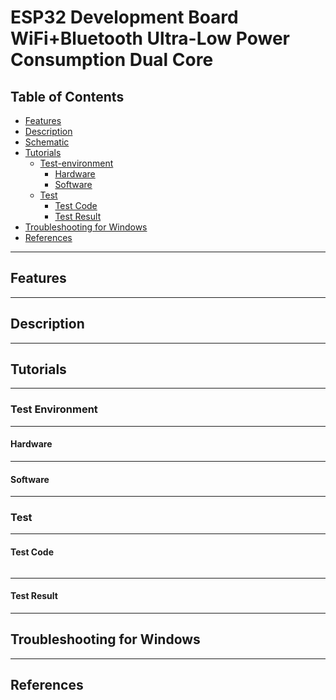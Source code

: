 # ESP32 Development Board WiFi+Bluetooth Ultra-Low Power Consumption Dual Core

## Table of Contents

-   [Features](#features)
-   [Description](#description)
-   [Schematic](#schematic)
-   [Tutorials](#tutorials)
    -   [Test-environment](#test-environment)
        -   [Hardware](#hardware)
        -   [Software](#software)
    -   [Test](#test)
        -   [Test Code](#test-code)
        -   [Test Result](#test-result)
-   [Troubleshooting for Windows](#troubleshooting-for-windows)
-   [References](#references)

---

## Features

---

## Description

---

## Tutorials

---

### Test Environment

---

#### Hardware

---

#### Software

---

### Test

---

#### Test Code

```c++

```

---

#### Test Result

---

## Troubleshooting for Windows

---

## References
